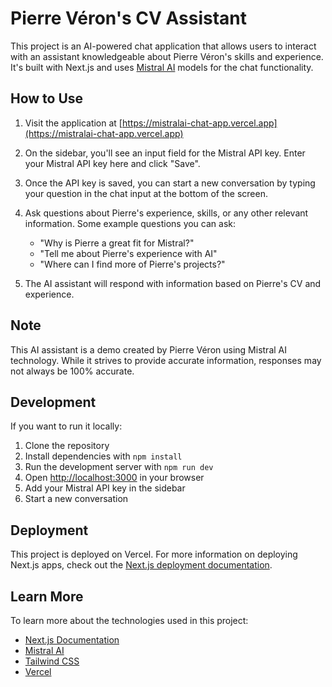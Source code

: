 # Pierre Véron's CV Assistant

This project is an AI-powered chat application that allows users to interact with an assistant knowledgeable about Pierre Véron's skills and experience. It's built with Next.js and uses [Mistral AI](https://mistral.ai/) models for the chat functionality.

## How to Use

1. Visit the application at [https://mistralai-chat-app.vercel.app](https://mistralai-chat-app.vercel.app)

2. On the sidebar, you'll see an input field for the Mistral API key. Enter your Mistral API key here and click "Save".

3. Once the API key is saved, you can start a new conversation by typing your question in the chat input at the bottom of the screen.

4. Ask questions about Pierre's experience, skills, or any other relevant information. Some example questions you can ask:
   - "Why is Pierre a great fit for Mistral?"
   - "Tell me about Pierre's experience with AI"
   - "Where can I find more of Pierre's projects?"

5. The AI assistant will respond with information based on Pierre's CV and experience.

## Note

This AI assistant is a demo created by Pierre Véron using Mistral AI technology. While it strives to provide accurate information, responses may not always be 100% accurate.

## Development

If you want to run it locally:

1. Clone the repository
2. Install dependencies with `npm install`
3. Run the development server with `npm run dev`
4. Open [http://localhost:3000](http://localhost:3000) in your browser
5. Add your Mistral API key in the sidebar
6. Start a new conversation

## Deployment

This project is deployed on Vercel. For more information on deploying Next.js apps, check out the [Next.js deployment documentation](https://nextjs.org/docs/app/building-your-application/deploying).

## Learn More

To learn more about the technologies used in this project:

- [Next.js Documentation](https://nextjs.org/docs)
- [Mistral AI](https://mistral.ai/)
- [Tailwind CSS](https://tailwindcss.com/)
- [Vercel](https://vercel.com/)
